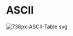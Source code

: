 # ASCII
![738px-ASCII-Table svg](https://github.com/themusharraf/Ascii/assets/122869450/0f7e38ba-9330-4f63-8936-cfe7c192ec93)
